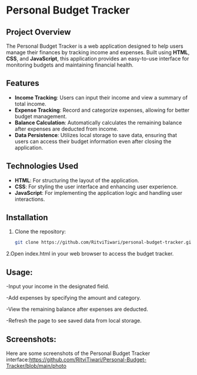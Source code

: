 # Personal Budget Tracker

## Project Overview
The Personal Budget Tracker is a web application designed to help users manage their finances by tracking income and expenses. Built using **HTML**, **CSS**, and **JavaScript**, this application provides an easy-to-use interface for monitoring budgets and maintaining financial health.

## Features
- **Income Tracking**: Users can input their income and view a summary of total income.
- **Expense Tracking**: Record and categorize expenses, allowing for better budget management.
- **Balance Calculation**: Automatically calculates the remaining balance after expenses are deducted from income.
- **Data Persistence**: Utilizes local storage to save data, ensuring that users can access their budget information even after closing the application.

## Technologies Used
- **HTML**: For structuring the layout of the application.
- **CSS**: For styling the user interface and enhancing user experience.
- **JavaScript**: For implementing the application logic and handling user interactions.

## Installation
1. Clone the repository:
   ```bash
   git clone https://github.com/RitviTiwari/personal-budget-tracker.git
   
2.Open index.html in your web browser to access the budget tracker.

## Usage:
-Input your income in the designated field.

-Add expenses by specifying the amount and category.

-View the remaining balance after expenses are deducted.

-Refresh the page to see saved data from local storage.

## Screenshots:
Here are some screenshots of the Personal Budget Tracker interface:https://github.com/RitviTiwari/Personal-Budget-Tracker/blob/main/photo
